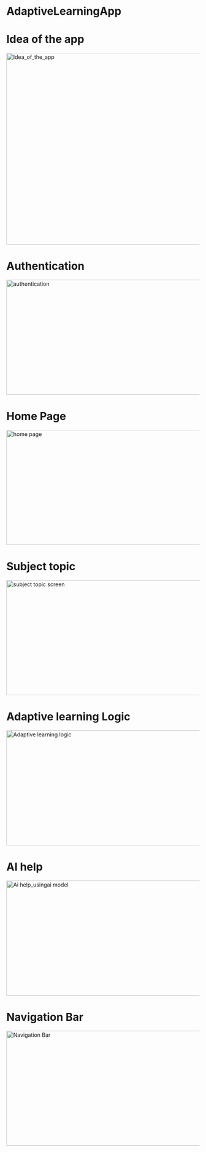 # AdaptiveLearningApp


# Idea of the app
<img width="600" height="500" alt="Idea_of_the_app" src="https://github.com/Muskan28kumari/AdaptiveLearningApp/assets/104787786/2a95e336-7a23-40ab-ac64-084812da4ed4">

# Authentication
<img width="600" height="300" alt="authentication" src="https://github.com/Muskan28kumari/AdaptiveLearningApp/assets/104787786/88f6569f-ec22-4880-b08c-63fba4300c5a">

# Home Page
<img width="600" height="300" alt="home page" src="https://github.com/Muskan28kumari/AdaptiveLearningApp/assets/104787786/acaa84b3-c00c-4bea-b022-c2747b363ef7">

# Subject topic 
<img width="600" height="300" alt="subject topic screen" src="https://github.com/Muskan28kumari/AdaptiveLearningApp/assets/104787786/0b3116c5-9ede-42e9-8481-b43343ee6a88">

# Adaptive learning Logic
<img width="600" height="300" alt="Adaptive learning logic" src="https://github.com/Muskan28kumari/AdaptiveLearningApp/assets/104787786/d4c886b5-afb5-48f4-a3b5-be62ffab8d45">

# AI help 
<img width="600" height="300" alt="Ai help_usingai model" src="https://github.com/Muskan28kumari/AdaptiveLearningApp/assets/104787786/c219e54b-ba7f-4e86-bdb4-13ffd7437db0">

# Navigation Bar
<img width="600" height="300" alt="Navigation Bar " src="https://github.com/Muskan28kumari/AdaptiveLearningApp/assets/104787786/7087099f-d9f2-4378-a4b1-a3e8b872ae35">




